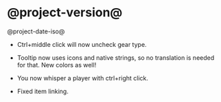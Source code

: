 # @project-version@

@project-date-iso@

- Ctrl+middle click will now uncheck gear type.

- Tooltip now uses icons and native strings, so no translation is needed for
that. New colors as well!

- You now whisper a player with ctrl+right click.

- Fixed item linking.
